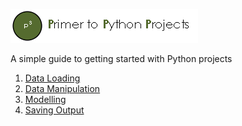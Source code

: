 ![](img/icon.png "Primer to Python Projects")

A simple guide to getting started with Python projects

1. [Data Loading](http://nbviewer.ipython.org/urls/raw.githubusercontent.com/rphoa/python-project-primer/master/notebooks/1.%20Data%20Loading.ipynb)
2. [Data Manipulation](http://nbviewer.ipython.org/urls/raw.githubusercontent.com/rphoa/python-project-primer/master/notebooks/2.%20Data%20Manipulation.ipynb)
3. [Modelling](http://nbviewer.ipython.org/urls/raw.githubusercontent.com/rphoa/python-project-primer/master/notebooks/3.%20Modelling.ipynb)
4. [Saving Output](http://nbviewer.ipython.org/urls/raw.githubusercontent.com/rphoa/python-project-primer/master/notebooks/4.%20Saving%20Output.ipynb)
